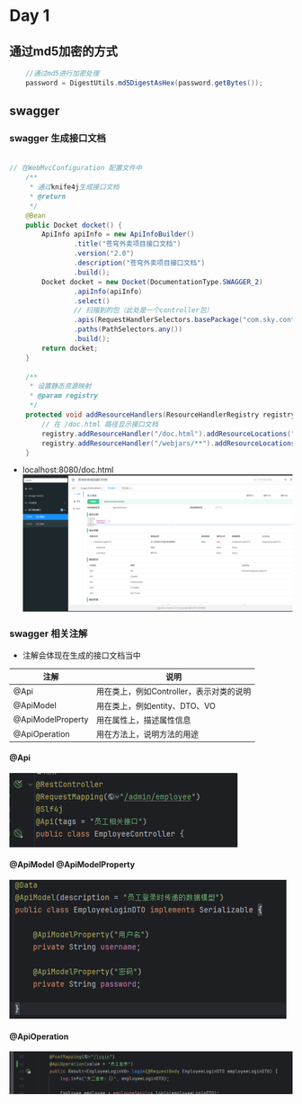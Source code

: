 # Day 1

## 通过md5加密的方式

```java
    //通过md5进行加密处理
    password = DigestUtils.md5DigestAsHex(password.getBytes());
```

## swagger

### swagger 生成接口文档

```java

// 在WebMvcConfiguration 配置文件中
    /**
     * 通过knife4j生成接口文档
     * @return
     */
    @Bean
    public Docket docket() {
        ApiInfo apiInfo = new ApiInfoBuilder()
                .title("苍穹外卖项目接口文档")
                .version("2.0")
                .description("苍穹外卖项目接口文档")
                .build();
        Docket docket = new Docket(DocumentationType.SWAGGER_2)
                .apiInfo(apiInfo)
                .select()
                // 扫描到的包（此处是一个controller包）
                .apis(RequestHandlerSelectors.basePackage("com.sky.controller"))
                .paths(PathSelectors.any())
                .build();
        return docket;
    }

    /**
     * 设置静态资源映射
     * @param registry
     */
    protected void addResourceHandlers(ResourceHandlerRegistry registry) {
        // 在 /doc.html 路径显示接口文档
        registry.addResourceHandler("/doc.html").addResourceLocations("classpath:/META-INF/resources/");
        registry.addResourceHandler("/webjars/**").addResourceLocations("classpath:/META-INF/resources/webjars/");
    }
```

- localhost:8080/doc.html
![图 0](../images/9e5058c5ff08fa443bfd956f13e60e78bec1070ff66b76cd450be90247bbc3ca.png)  

### swagger 相关注解

- 注解会体现在生成的接口文档当中

|注解|说明|
|--|--|
|@Api|用在类上，例如Controller，表示对类的说明|
|@ApiModel|用在类上，例如entity、DTO、VO|
|@ApiModelProperty|用在属性上，描述属性信息|
|@ApiOperation|用在方法上，说明方法的用途|

#### @Api

![图 1](../images/d47118edad2a36ac8c41d706ac50e16b17e67f1a356c500573f522bb72266b0b.png)  

#### @ApiModel @ApiModelProperty

![图 3](../images/7614ecabc119a3ce0d88409a85fbc6334cc9dcda2d0532c6ded6268b738c6e46.png)  

#### @ApiOperation

![图 2](../images/b5dcf63f18d347c8b9ab27185062a3aa2894bc2465771092826eed790e56d25a.png)  
